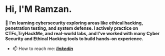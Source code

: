 # Hi, I'M **Ramzan**.



 🔭 **I’m learning cybersecurity exploring areas like ethical hacking, penetration testing, and system defense. I actively practice on CTFs,TryHackMe, and real-world labs, and I’ve worked with many Cyber Security and Ethical Hacking tools to build hands-on experience.**

- 📫 How to reach me: [_**linkedin**_](https://www.linkedin.com/in/ramzankm92/)
